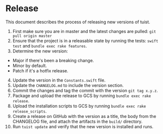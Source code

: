# Release

This document describes the process of releasing new versions of tuist.

1.  First make sure you are in master and the latest changes are pulled: `git pull origin master`
2.  Ensure that the project is in a releasable state by running the tests: `swift test` and `bundle exec rake features`.
3.  Determine the new version:

- Major if there's been a breaking change.
- Minor by default.
- Patch if it's a hotfix release.

4.  Update the version in the `Constants.swift` file.
5.  Update the `CHANGELOG.md` to include the version section.
6.  Commit the changes and tag the commit with the version `git tag x.y.z`.
7.  Package and upload the release to GCS by running `bundle exec rake release`.
8.  Upload the installation scripts to GCS by running `bundle exec rake release_scripts`.
9.  Create a release on GitHub with the version as a title, the body from the CHANGELOG file, and attach the artifacts in the `build/` directory.
10. Run `tuist update` and verify that the new version is installed and runs.
